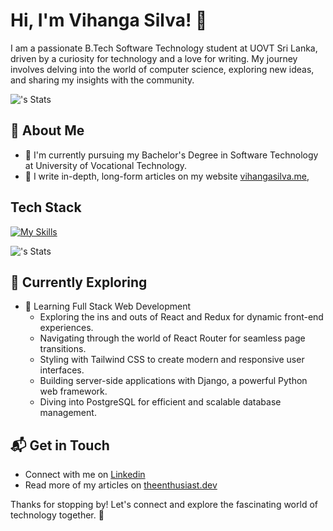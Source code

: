 # Hi, I'm Vihanga Silva! 👋

I am a passionate B.Tech Software Technology student at UOVT Sri Lanka, driven by a curiosity for technology and a love for writing. My journey involves delving into the world of computer science, exploring new ideas, and sharing my insights with the community.

![<iamVihanga>'s Stats](https://github-readme-stats.vercel.app/api?username=iamVihanga&theme=vue-dark&show_icons=true&hide_border=true)  

## 🚀 About Me

- 🔭 I'm currently pursuing my Bachelor's Degree in Software Technology at University of Vocational Technology.
- 📝 I write in-depth, long-form articles on my website [vihangasilva.me](https://vihangasilva.me/blog),

## Tech Stack
[![My Skills](https://skillicons.dev/icons?i=js,ts,nodejs,react,nextjs,mongodb,aws,bun,cs,cpp,dotnet,elysia,github,graphql,php)](https://skillicons.dev)

![<iamVihanga>'s Stats](https://github-readme-stats.vercel.app/api/top-langs?username=iamVihanga&hide=html,css&theme=vue-dark&show_icons=true)

## 🌱 Currently Exploring

- 🚀 Learning Full Stack Web Development
  - Exploring the ins and outs of React and Redux for dynamic front-end experiences.
  - Navigating through the world of React Router for seamless page transitions.
  - Styling with Tailwind CSS to create modern and responsive user interfaces.
  - Building server-side applications with Django, a powerful Python web framework.
  - Diving into PostgreSQL for efficient and scalable database management.


## 📬 Get in Touch

- Connect with me on [Linkedin](https://www.linkedin.com/in/iamvihangasilva)
- Read more of my articles on [theenthusiast.dev](https://theenthusiast.dev)

Thanks for stopping by! Let's connect and explore the fascinating world of technology together. 🚀

<!--

Here are some ideas to get you started:

- 🔭 I’m currently working on ...
- 🌱 I’m currently learning ...
- 👯 I’m looking to collaborate on ...
- 🤔 I’m looking for help with ...
- 💬 Ask me about ...
- 📫 How to reach me: ...
- 😄 Pronouns: ...
- ⚡ Fun fact: ...
-->
